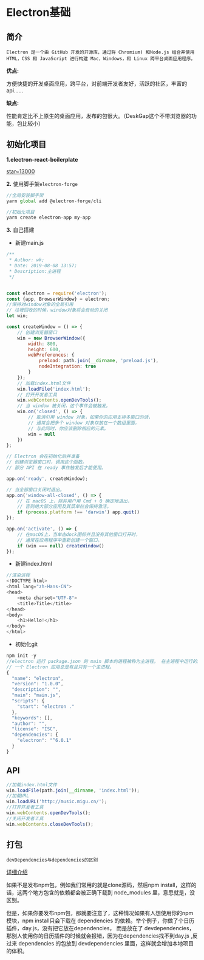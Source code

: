 

# Electron基础


## 简介

`​Electron 是一个由 GitHub 开发的开源库，通过将 Chromium) 和Node.js 组合并使用 HTML，CSS 和 JavaScript 进行构建 Mac，Windows，和 Linux 跨平台桌面应用程序。`

**优点:**

方便快捷的开发桌面应用，跨平台，对前端开发者友好，活跃的社区，丰富的api......

**缺点:**

性能肯定比不上原生的桌面应用，发布的包很大。（DeskGap这个不带浏览器的功能，包比较小）

## 初始化项目

**1.electron-react-boilerplate**

[star~13000](https://github.com/electron-react-boilerplate/electron-react-boilerplate)

**2.** 使用脚手架`electron-forge`
```javascript
//全局安装脚手架
yarn global add @electron-forge/cli

//初始化项目
yarn create electron-app my-app
```

**3.** 自己搭建

- 新建main.js
```javascript
/**
 * Author: wk;
 * Date: 2019-08-08 13:57;
 * Description:主进程
 */


const electron = require('electron');
const {app, BrowserWindow} = electron;
//保持对window对象的全局引用
// 垃圾回收的时候，window对象将会自动的关闭
let win;

const createWindow = () => {
    // 创建浏览器窗口
    win = new BrowserWindow({
        width: 800,
        height: 600,
        webPreferences: {
            preload: path.join(__dirname, 'preload.js'),
            nodeIntegration: true
        }
    });
    // 加载index.html文件
    win.loadFile('index.html');
    // 打开开发者工具
    win.webContents.openDevTools();
    // 当 window 被关闭，这个事件会被触发。
    win.on('closed', () => {
        // 取消引用 window 对象，如果你的应用支持多窗口的话，
        // 通常会把多个 window 对象存放在一个数组里面，
        // 与此同时，你应该删除相应的元素。
        win = null
    })
};

// Electron 会在初始化后并准备
// 创建浏览器窗口时，调用这个函数。
// 部分 API 在 ready 事件触发后才能使用。

app.on('ready', createWindow);

// 当全部窗口关闭时退出。
app.on('window-all-closed', () => {
    // 在 macOS 上，除非用户用 Cmd + Q 确定地退出，
    // 否则绝大部分应用及其菜单栏会保持激活。
    if (process.platform !== 'darwin') app.quit()
});

app.on('activate', () => {
    // 在macOS上，当单击dock图标并且没有其他窗口打开时，
    // 通常在应用程序中重新创建一个窗口。
    if (win === null) createWindow()
});
```

- 新建index.html
```javascript
//渲染进程
<!DOCTYPE html>
<html lang="zh-Hans-CN">
<head>
    <meta charset="UTF-8">
    <title>Title</title>
</head>
<body>
    <h1>Hello!</h1>
</body>
</html>
```

- 初始化git 

```javascript
npm init -y
//electron 运行 package.json 的 main 脚本的进程被称为主进程。 在主进程中运行的脚本通过创建web页面来展示用户界面。
// 一个 Electron 应用总是有且只有一个主进程。
{
  "name": "electron",
  "version": "1.0.0",
  "description": "",
  "main": "main.js",
  "scripts": {
    "start": "electron ."
  },
  "keywords": [],
  "author": "",
  "license": "ISC",
  "dependencies": {
    "electron": "^6.0.1"
  }
}
```

## API

```javascript
//加载index.html文件
win.loadFile(path.join(__dirname, 'index.html'));
//加载URL
win.loadURL('http://music.migu.cn/');
//打开开发者工具
win.webContents.openDevTools();
//关闭开发者工具
win.webContents.closeDevTools();
```

## 打包


`devDependencies与dependencies的区别`

[详细介绍](https://www.yuque.com/docs/share/963e29e1-3314-453f-b417-d8ce543b78cc)

如果不是发布npm包，例如我们常用的就是clone源码，然后npm install，这样的话，这两个地方包含的依赖都会被正确下载到 node_modules 里，意思就是，没区别。

但是，如果你要发布npm包，那就要注意了，这种情况如果有人想使用你的npm模块，npm install只会下载在 dependencies 的依赖。举个例子，你做了个日历插件，day.js，没有把它放在dependencies，
而是放在了 devdependencies，那别人使用你的日历插件的时候就会报错，因为在dependencies找不到day.js ,反过来 dependencies 的包放到 devdependencies 里面，这样就会增加本地项目的体积。
